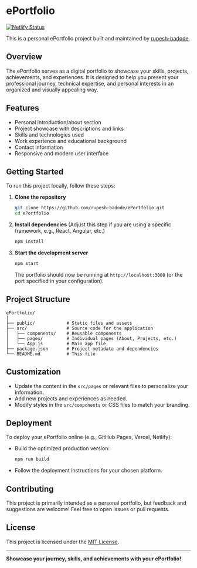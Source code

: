 # ePortfolio
[![Netlify Status](https://api.netlify.com/api/v1/badges/b9a0488d-04ac-42dd-aea3-03915ae1b7c3/deploy-status)](https://app.netlify.com/projects/e-portflio/deploys)

This is a personal ePortfolio project built and maintained by [rupesh-badode](https://github.com/rupesh-badode).

## Overview

The ePortfolio serves as a digital portfolio to showcase your skills, projects, achievements, and experiences. It is designed to help you present your professional journey, technical expertise, and personal interests in an organized and visually appealing way.

## Features

- Personal introduction/about section
- Project showcase with descriptions and links
- Skills and technologies used
- Work experience and educational background
- Contact information
- Responsive and modern user interface

## Getting Started

To run this project locally, follow these steps:

1. **Clone the repository**
   ```bash
   git clone https://github.com/rupesh-badode/ePortfolio.git
   cd ePortfolio
   ```

2. **Install dependencies**
   (Adjust this step if you are using a specific framework, e.g., React, Angular, etc.)
   ```bash
   npm install
   ```

3. **Start the development server**
   ```bash
   npm start
   ```
   The portfolio should now be running at `http://localhost:3000` (or the port specified in your configuration).

## Project Structure

```
ePortfolio/
│
├── public/            # Static files and assets
├── src/               # Source code for the application
│   ├── components/    # Reusable components
│   ├── pages/         # Individual pages (About, Projects, etc.)
│   └── App.js         # Main app file
├── package.json       # Project metadata and dependencies
└── README.md          # This file
```

## Customization

- Update the content in the `src/pages` or relevant files to personalize your information.
- Add new projects and experiences as needed.
- Modify styles in the `src/components` or CSS files to match your branding.

## Deployment

To deploy your ePortfolio online (e.g., GitHub Pages, Vercel, Netlify):

- Build the optimized production version:
  ```bash
  npm run build
  ```
- Follow the deployment instructions for your chosen platform.

## Contributing

This project is primarily intended as a personal portfolio, but feedback and suggestions are welcome! Feel free to open issues or pull requests.

## License

This project is licensed under the [MIT License](LICENSE).

---

**Showcase your journey, skills, and achievements with your ePortfolio!**

